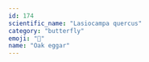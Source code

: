 ```yaml
---
id: 174
scientific_name: "Lasiocampa quercus"
category: "butterfly"
emoji: "🦋"
name: "Oak eggar"
---
```

